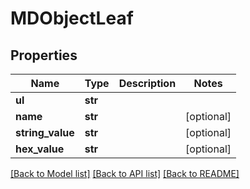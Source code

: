 # MDObjectLeaf

## Properties
Name | Type | Description | Notes
------------ | ------------- | ------------- | -------------
**ul** | **str** |  | 
**name** | **str** |  | [optional] 
**string_value** | **str** |  | [optional] 
**hex_value** | **str** |  | [optional] 

[[Back to Model list]](../README.md#documentation-for-models) [[Back to API list]](../README.md#documentation-for-api-endpoints) [[Back to README]](../README.md)


